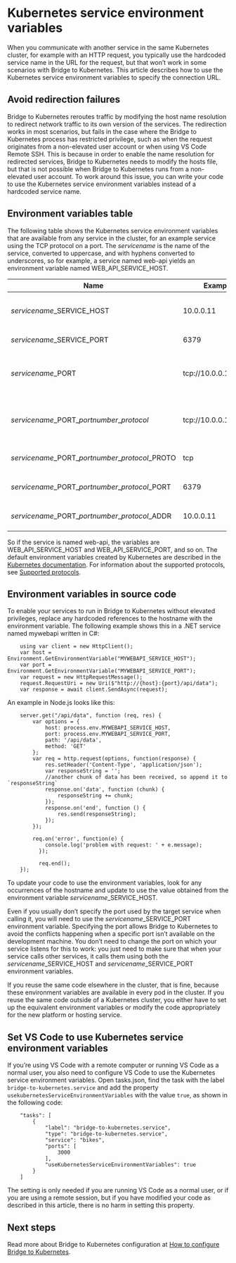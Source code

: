 # Kubernetes service environment variables

When you communicate with another service in the same Kubernetes cluster, for example with an HTTP request, you typically use the hardcoded service name in the URL for the request, but that won’t work in some scenarios with Bridge to Kubernetes. This article describes how to use the Kubernetes service environment variables to specify the connection URL.

## Avoid redirection failures

Bridge to Kubernetes reroutes traffic by modifying the host name resolution to redirect network traffic to its own version of the services. The redirection works in most scenarios, but fails in the case where the Bridge to Kubernetes process has restricted privilege, such as when the request originates from a non-elevated user account or when using VS Code Remote SSH. This is because in order to enable the name resolution for redirected services, Bridge to Kubernetes needs to modify the hosts file, but that is not possible when Bridge to Kubernetes runs from a non-elevated user account. To work around this issue, you can write your code to use the Kubernetes service environment variables instead of a hardcoded service name.

## Environment variables table

The following table shows the Kubernetes service environment variables that are available from any service in the cluster, for an example service using the TCP protocol on a port. The _servicename_ is the name of the service, converted to uppercase, and with hyphens converted to underscores, so for example, a service named web-api yields an environment variable named WEB_API_SERVICE_HOST.

<table style="width:99%;"><colgroup><col style="width: 33%" /><col style="width: 33%" /><col style="width: 33%" /></colgroup><thead><tr class="header"><th>Name</th><th>Example</th><th>Description</th></tr></thead><tbody><tr class="odd"><td><em>servicename</em>_SERVICE_HOST</td><td>10.0.0.11</td><td>The name of the service host</td></tr><tr class="even"><td><em>servicename</em>_SERVICE_PORT</td><td>6379</td><td>The port for the service</td></tr><tr class="odd"><td><em>servicename</em>_PORT</td><td>tcp://10.0.0.11:6379</td><td>The URL with protocol, IP address, and port.</td></tr><tr class="even"><td><em>servicename</em>_PORT_<em>portnumber</em>_<em>protocol</em></td><td>tcp://10.0.0.11:6379</td><td>The URL with protocol, IP address and port.</td></tr><tr class="odd"><td><em>servicename</em>_PORT_<em>portnumber</em>_<em>protocol</em>_PROTO</td><td>tcp</td><td>The protocol identifier.</td></tr><tr class="even"><td><em>servicename</em>_PORT_<em>portnumber</em>_<em>protocol</em>_PORT</td><td>6379</td><td>The port number for TCP.</td></tr><tr class="odd"><td><em>servicename</em>_PORT_<em>portnumber</em>_<em>protocol</em>_ADDR</td><td>10.0.0.11</td><td>The IP address for TCP.</td></tr></tbody></table>

So if the service is named web-api, the variables are WEB_API_SERVICE_HOST and WEB_API_SERVICE_PORT, and so on. The default environment variables created by Kubernetes are described in the [Kubernetes documentation](https://kubernetes.io/docs/concepts/services-networking/service/#environment-variables). For information about the supported protocols, see [Supported protocols](https://kubernetes.io/docs/concepts/services-networking/service/#protocol-support).

## Environment variables in source code

To enable your services to run in Bridge to Kubernetes without elevated privileges, replace any hardcoded references to the hostname with the environment variable. The following example shows this in a .NET service named mywebapi written in C\#:

        using var client = new HttpClient();
        var host = Environment.GetEnvironmentVariable("MYWEBAPI_SERVICE_HOST");
        var port = Environment.GetEnvironmentVariable("MYWEBAPI_SERVICE_PORT");
        var request = new HttpRequestMessage();
        request.RequestUri = new Uri($"http://{host}:{port}/api/data");
        var response = await client.SendAsync(request);

An example in Node.js looks like this:

        server.get("/api/data", function (req, res) {
            var options = {
                host: process.env.MYWEBAPI_SERVICE_HOST,
                port: process.env.MYWEBAPI_SERVICE_PORT,
                path: '/api/data',
                method: 'GET'
            };
            var req = http.request(options, function(response) {
                res.setHeader('Content-Type', 'application/json');
                var responseString = '';
                //another chunk of data has been received, so append it to `responseString`
                response.on('data', function (chunk) {
                    responseString += chunk;
                });
                response.on('end', function () {
                    res.send(responseString);
                });
            });

            req.on('error', function(e) {
                console.log('problem with request: ' + e.message);
              });

              req.end();
        });

To update your code to use the environment variables, look for any occurrences of the hostname and update to use the value obtained from the environment variable _servicename_\_SERVICE_HOST.

Even if you usually don’t specify the port used by the target service when calling it, you will need to use the _servicename_\_SERVICE_PORT environment variable. Specifying the port allows Bridge to Kubernetes to avoid the conflicts happening when a specific port isn’t available on the development machine. You don’t need to change the port on which your service listens for this to work: you just need to make sure that when your service calls other services, it calls them using both the _servicename_\_SERVICE_HOST and _servicename_\_SERVICE_PORT environment variables.

If you reuse the same code elsewhere in the cluster, that is fine, because these environment variables are available in every pod in the cluster. If you reuse the same code outside of a Kubernetes cluster, you either have to set up the equivalent environment variables or modify the code appropriately for the new platform or hosting service.

## Set VS Code to use Kubernetes service environment variables

If you’re using VS Code with a remote computer or running VS Code as a normal user, you also need to configure VS Code to use the Kubernetes service environment variables. Open tasks.json, find the task with the label `bridge-to-kubernetes.service` and add the property `usekubernetesServiceEnvironmentVariables` with the value `true`, as shown in the following code:

        "tasks": [
            {
                "label": "bridge-to-kubernetes.service",
                "type": "bridge-to-kubernetes.service",
                "service": "bikes",
                "ports": [
                    3000
                ],
                "useKubernetesServiceEnvironmentVariables": true
            }
        ]

The setting is only needed if you are running VS Code as a normal user, or if you are using a remote session, but if you have modified your code as described in this article, there is no harm in setting this property.

## Next steps

Read more about Bridge to Kubernetes configuration at [How to configure Bridge to Kubernetes](https://docs.microsoft.com/visualstudio/containers/configure-bridge-to-kubernetes).
